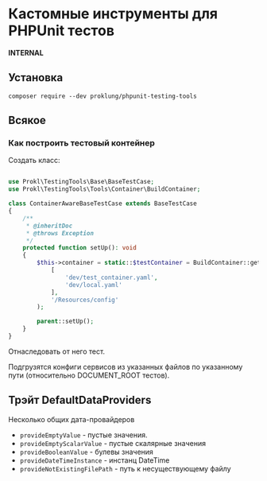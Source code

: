 # Кастомные инструменты для PHPUnit тестов

**INTERNAL**

## Установка

`composer require --dev proklung/phpunit-testing-tools`

## Всякое

### Как построить тестовый контейнер

Создать класс:

```php

use Prokl\TestingTools\Base\BaseTestCase;
use Prokl\TestingTools\Tools\Container\BuildContainer;

class ContainerAwareBaseTestCase extends BaseTestCase
{
    /**
     * @inheritDoc
     * @throws Exception
     */
    protected function setUp(): void
    {
        $this->container = static::$testContainer = BuildContainer::getTestContainer(
            [
                'dev/test_container.yaml',
                'dev/local.yaml'
            ],
            '/Resources/config'
        );

        parent::setUp();
    }
}
```

Отнаследовать от него тест.

Подгрузятся конфиги сервисов из указанных файлов по указанному пути (относительно DOCUMENT_ROOT тестов).

## Трэйт DefaultDataProviders

Несколько общих дата-провайдеров

- `provideEmptyValue` - пустые значения.
- `provideEmptyScalarValue` - пустые скалярные значения
- `provideBooleanValue` - булевы значения
- `provideDateTimeInstance` - инстанц DateTime
- `provideNotExistingFilePath` - путь к несуществующему файлу


